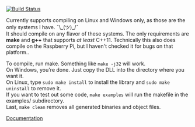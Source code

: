 [![Build Status](https://travis-ci.org/ZacharyWesterman/libzed.svg?branch=master)](https://travis-ci.org/ZacharyWesterman/libzed)

Currently supports compiling on Linux and Windows only, as those are the only systems I have. ¯\\\_(ツ)\_/¯<br>
It should compile on any flavor of these systems. The only requirements are **make** and **g++** that supports *at least* C++11.
Technically this also does compile on the Raspberry Pi, but I haven't checked it for bugs on that platform..

To compile, run make. Something like `make -j32` will work.<br>
On Windows, you're done. Just copy the DLL into the directory where you want it.<br>
On Linux, type `sudo make install` to install the library and `sudo make uninstall` to remove it.<br>
If you want to test out some code, `make examples` will run the makefile in the examples/ subdirectory.<br>
Last, `make clean` removes all generated binaries and object files.

[Documentation](https://zacharywesterman.github.io)
